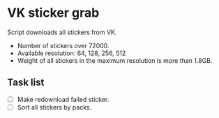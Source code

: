 # VK sticker grab
Script downloads all stickers from VK.

* Number of stickers over 72000.
* Available resolution: 64, 128, 256, 512
* Weight of all stickers in the maximum resolution is more than 1.8GB.

## Task list
- [ ] Make redownload failed sticker.
- [ ] Sort all stickers by packs.